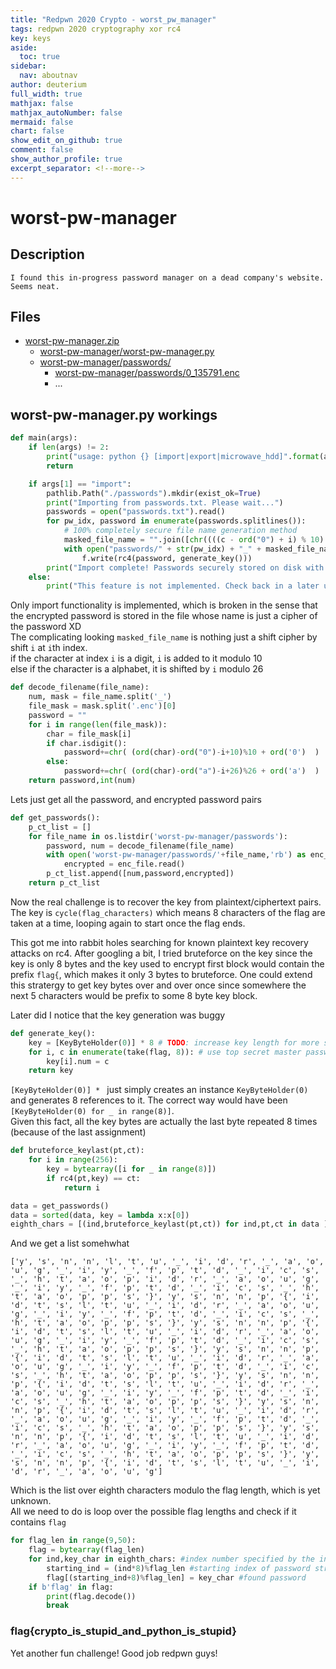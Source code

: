 ```yaml
---
title: "Redpwn 2020 Crypto - worst_pw_manager"
tags: redpwn 2020 cryptography xor rc4
key: keys
aside:
  toc: true
sidebar:
  nav: aboutnav
author: deuterium
full_width: true
mathjax: false
mathjax_autoNumber: false
mermaid: false
chart: false
show_edit_on_github: true
comment: false
show_author_profile: true
excerpt_separator: <!--more-->
---
```


# worst-pw-manager

## Description
```
I found this in-progress password manager on a dead company's website. Seems neat.
```

## Files
- [worst-pw-manager.zip](worst-pw-manager.zip)
  - [worst-pw-manager/worst-pw-manager.py](worst-pw-manager/worst_pw_manager.py)
  - [worst-pw-manager/passwords/](worst-pw-manager/passwords)
    - [worst-pw-manager/passwords/0_135791.enc](worst-pw-manager/passwords/0_135791.enc)
    - ...

## worst-pw-manager.py workings
```python
def main(args):
    if len(args) != 2:
        print("usage: python {} [import|export|microwave_hdd]".format(args[0]))
        return

    if args[1] == "import":
        pathlib.Path("./passwords").mkdir(exist_ok=True)
        print("Importing from passwords.txt. Please wait...")
        passwords = open("passwords.txt").read()
        for pw_idx, password in enumerate(passwords.splitlines()):
            # 100% completely secure file name generation method
            masked_file_name = "".join([chr((((c - ord("0") + i) % 10) + ord("0")) * int(chr(c) not in string.ascii_lowercase) + (((c - ord("a") + i) % 26) + ord("a")) * int(chr(c) in string.ascii_lowercase)) for c, i in zip([ord(a) for a in password], range(0xffff))])
            with open("passwords/" + str(pw_idx) + "_" + masked_file_name + ".enc", "wb") as f:
                f.write(rc4(password, generate_key()))
        print("Import complete! Passwords securely stored on disk with your private key in flag.txt! You may now safely delete flag.txt.")
    else:
        print("This feature is not implemented. Check back in a later update.")
```

Only import functionality is implemented, which is broken in the sense that the encrypted password is stored in the file whose name is just a cipher of the password XD  
The complicating looking `masked_file_name` is nothing just a shift cipher by shift `i` at `i`th index.  
if the character at index `i` is a digit, `i` is added to it modulo 10  
else if the character is a alphabet, it is shifted by `i` modulo 26

```python
def decode_filename(file_name):
    num, mask = file_name.split('_')
    file_mask = mask.split('.enc')[0]
    password = ""
    for i in range(len(file_mask)):
        char = file_mask[i]
        if char.isdigit():
            password+=chr( (ord(char)-ord("0")-i+10)%10 + ord('0')  )
        else:
            password+=chr( (ord(char)-ord("a")-i+26)%26 + ord('a')  )
    return password,int(num)
```
Lets just get all the password, and encrypted password pairs  
```python
def get_passwords():
    p_ct_list = []
    for file_name in os.listdir('worst-pw-manager/passwords'):
        password, num = decode_filename(file_name)
        with open('worst-pw-manager/passwords/'+file_name,'rb') as enc_file:
            encrypted = enc_file.read()
        p_ct_list.append([num,password,encrypted])
    return p_ct_list
```

Now the real challenge is to recover the key from plaintext/ciphertext pairs.  
The key is `cycle(flag_characters)` which means 8 characters of the flag are taken at a time, looping again to start once the flag ends.


This got me into rabbit holes searching for known plaintext key recovery attacks on rc4. After googling a bit, I tried bruteforce on the key since the key is only 8 bytes and the key used to encrypt first block would contain the prefix `flag{`, which makes it only 3 bytes to bruteforce. One could extend this stratergy to get key bytes over and over once since somewhere the next 5 characters would be prefix to some 8 byte key block.

Later did I notice that the key generation was buggy
```python
def generate_key():
    key = [KeyByteHolder(0)] * 8 # TODO: increase key length for more security?
    for i, c in enumerate(take(flag, 8)): # use top secret master password to encrypt all passwords
        key[i].num = c
    return key
```
`[KeyByteHolder(0)] * ` just simply creates an instance `KeyByteHolder(0)` and generates 8 references to it. The correct way would have been `[KeyByteHolder(0) for _ in range(8)]`.  
Given this fact, all the key bytes are actually the last byte repeated 8 times (because of the last assignment)

```python
def bruteforce_keylast(pt,ct):
    for i in range(256):
        key = bytearray([i for _ in range(8)])
        if rc4(pt,key) == ct:
            return i

data = get_passwords()
data = sorted(data, key = lambda x:x[0])
eighth_chars = [(ind,bruteforce_keylast(pt,ct)) for ind,pt,ct in data ]
```
And we get a list somehwhat
```
['y', 's', 'n', 'n', 'l', 't', 'u', '_', 'i', 'd', 'r', '_', 'a', 'o', 'u', 'g', '_', 'i', 'y', '_', 'f', 'p', 't', 'd', '_', 'i', 'c', 's', '_', 'h', 't', 'a', 'o', 'p', 'i', 'd', 'r', '_', 'a', 'o', 'u', 'g', '_', 'i', 'y', '_', 'f', 'p', 't', 'd', '_', 'i', 'c', 's', '_', 'h', 't', 'a', 'o', 'p', 'p', 's', '}', 'y', 's', 'n', 'n', 'p', '{', 'i', 'd', 't', 's', 'l', 't', 'u', '_', 'i', 'd', 'r', '_', 'a', 'o', 'u', 'g', '_', 'i', 'y', '_', 'f', 'p', 't', 'd', '_', 'i', 'c', 's', '_', 'h', 't', 'a', 'o', 'p', 'p', 's', '}', 'y', 's', 'n', 'n', 'p', '{', 'i', 'd', 't', 's', 'l', 't', 'u', '_', 'i', 'd', 'r', '_', 'a', 'o', 'u', 'g', '_', 'i', 'y', '_', 'f', 'p', 't', 'd', '_', 'i', 'c', 's', '_', 'h', 't', 'a', 'o', 'p', 'p', 's', '}', 'y', 's', 'n', 'n', 'p', '{', 'i', 'd', 't', 's', 'l', 't', 'u', '_', 'i', 'd', 'r', '_', 'a', 'o', 'u', 'g', '_', 'i', 'y', '_', 'f', 'p', 't', 'd', '_', 'i', 'c', 's', '_', 'h', 't', 'a', 'o', 'p', 'p', 's', '}', 'y', 's', 'n', 'n', 'p', '{', 'i', 'd', 't', 's', 'l', 't', 'u', '_', 'i', 'd', 'r', '_', 'a', 'o', 'u', 'g', '_', 'i', 'y', '_', 'f', 'p', 't', 'd', '_', 'i', 'c', 's', '_', 'h', 't', 'a', 'o', 'p', 'p', 's', '}', 'y', 's', 'n', 'n', 'p', '{', 'i', 'd', 't', 's', 'l', 't', 'u', '_', 'i', 'd', 'r', '_', 'a', 'o', 'u', 'g', '_', 'i', 'y', '_', 'f', 'p', 't', 'd', '_', 'i', 'c', 's', '_', 'h', 't', 'a', 'o', 'p', 'p', 's', '}', 'y', 's', 'n', 'n', 'p', '{', 'i', 'd', 't', 's', 'l', 't', 'u', '_', 'i', 'd', 'r', '_', 'a', 'o', 'u', 'g', '_', 'i', 'y', '_', 'f', 'p', 't', 'd', '_', 'i', 'c', 's', '_', 'h', 't', 'a', 'o', 'p', 'p', 's', '}', 'y', 's', 'n', 'n', 'p', '{', 'i', 'd', 't', 's', 'l', 't', 'u', '_', 'i', 'd', 'r', '_', 'a', 'o', 'u', 'g']
```
Which is the list over eighth characters modulo the flag length, which is yet unknown.  
All we need to do is loop over the possible flag lengths and check if it contains `flag`

```python
for flag_len in range(9,50):
    flag = bytearray(flag_len)
    for ind,key_char in eighth_chars: #index number specified by the index of password file
        starting_ind = (ind*8)%flag_len #starting index of password string
        flag[(starting_ind+8)%flag_len] = key_char #found password
    if b'flag' in flag:
        print(flag.decode())
        break
```

### flag{crypto_is_stupid_and_python_is_stupid}

Yet another fun challenge! Good job redpwn guys!


